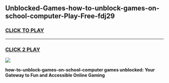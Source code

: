 
## Unblocked-Games-how-to-unblock-games-on-school-computer-Play-Free-fdj29
<h3>
<a href="https://premium76.site?title=how-to-unblock-games-on-school-computer&ref=15A">CLICK TO PLAY</a></h3>
<hr>

<h3>
<a href="https://premium76.site?title=how-to-unblock-games-on-school-computer&ref=15A">CLICK 2 PLAY</a>
  
</h3>

<a href="https://premium76.site?title=how-to-unblock-games-on-school-computer&ref=15A"><img src="https://clearcache.store/games.png"></a>


**how-to-unblock-games-on-school-computer games unblocked: Your Gateway to Fun and Accessible Online Gaming**
